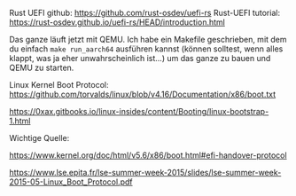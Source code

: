 Rust UEFI github: https://github.com/rust-osdev/uefi-rs
Rust-UEFI tutorial: https://rust-osdev.github.io/uefi-rs/HEAD/introduction.html

Das ganze läuft jetzt mit QEMU. Ich habe ein Makefile geschrieben, mit dem du einfach ```make run_aarch64``` ausführen kannst (können solltest, wenn alles klappt, was ja eher unwahrscheinlich ist...) um das ganze zu bauen und QEMU zu starten.


Linux Kernel Boot Protocol: https://github.com/torvalds/linux/blob/v4.16/Documentation/x86/boot.txt

https://0xax.gitbooks.io/linux-insides/content/Booting/linux-bootstrap-1.html

Wichtige Quelle:

https://www.kernel.org/doc/html/v5.6/x86/boot.html#efi-handover-protocol

https://www.lse.epita.fr/lse-summer-week-2015/slides/lse-summer-week-2015-05-Linux_Boot_Protocol.pdf